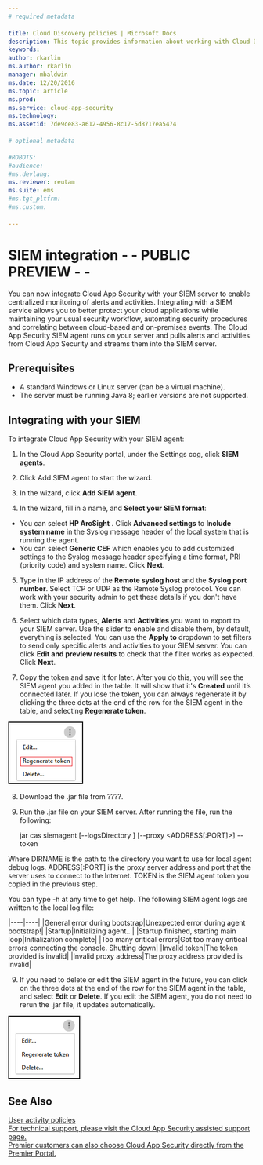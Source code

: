 ```yaml
---
# required metadata

title: Cloud Discovery policies | Microsoft Docs
description: This topic provides information about working with Cloud Discovery policies.
keywords:
author: rkarlin
ms.author: rkarlin
manager: mbaldwin
ms.date: 12/20/2016
ms.topic: article
ms.prod:
ms.service: cloud-app-security
ms.technology:
ms.assetid: 7de9ce83-a612-4956-8c17-5d8717ea5474

# optional metadata

#ROBOTS:
#audience:
#ms.devlang:
ms.reviewer: reutam
ms.suite: ems
#ms.tgt_pltfrm:
#ms.custom:

---
```


# SIEM integration - - PUBLIC PREVIEW - - 
    
You can now integrate Cloud App Security with your SIEM server to enable centralized monitoring of alerts and activities. Integrating with a SIEM service allows you to better protect your cloud applications while maintaining your usual security workflow, automating security procedures and correlating between cloud-based and on-premises events. The Cloud App Security SIEM agent runs on your server and pulls alerts and activities from Cloud App Security and streams them into the SIEM server.



## Prerequisites

- A standard Windows or Linux server (can be a virtual machine).
- The server must be running Java 8; earlier versions are not supported.

## Integrating with your SIEM

To integrate Cloud App Security with your SIEM agent:

1. In the Cloud App Security portal, under the Settings cog, click **SIEM agents**.

2. Click Add SIEM agent to start the wizard.
3. In the wizard, click **Add SIEM agent**.	
4. In the wizard, fill in a name, and **Select your SIEM format**:
-	You can select **HP ArcSight** . Click **Advanced settings** to **Include system name** in the Syslog message header of the local system that is running the agent. 
-	You can select **Generic CEF** which enables you to add customized settings to the Syslog message header specifying a time format, PRI (priority code) and system name.
Click **Next**.

5. Type in the IP address of the **Remote syslog host** and the **Syslog port number**. Select TCP or UDP as the Remote Syslog protocol.
You can work with your security admin to get these details if you don't have them.
Click **Next**.

6. Select which data types, **Alerts** and **Activities** you want to export to your SIEM server. 
Use the slider to enable and disable them, by default, everything is selected. You can use the **Apply to** dropdown to set filters to send only specific alerts and activities to your SIEM server.
You can click **Edit and preview results** to check that the filter works as expected. 
Click **Next**. 

7. Copy the token and save it for later. 
After you do this, you will see the SIEM agent you added in the table. It will show that it's **Created** until it’s connected later.
If you lose the token, you can always regenerate it by clicking the three dots at the end of the row for the SIEM agent in the table, and selecting **Regenerate token**.

 ![SIEM - regenerate token](./media/siem-regenerate-token.png)

8. Download the .jar file from ????.

8. Run the .jar file on your SIEM server.
 After running the file, run the following:
    
    jar cas siemagent [--logsDirectory <DIRNAME>] [--proxy <ADDRESS[:PORT]>] --token <TOKEN>

Where DIRNAME is the path to the directory you want to use for local agent debug logs.
ADDRESS[:PORT] is the proxy server address and port that the server uses to connect to the Internet.
TOKEN is the SIEM agent token you copied in the previous step.

You can type -h at any time to get help.
The following SIEM agent logs are written to the local log file:

|----|----|
|General error during bootstrap|Unexpected error during agent bootstrap!|
|Startup|Initializing agent...|
|Startup finished, starting main loop|Initialization complete|
|Too many critical errors|Got too many critical errors connecting the console. Shutting down|
|Invalid token|The token provided is invalid|
|Invalid proxy address|The proxy address provided is invalid|

9. If you need to delete or edit the SIEM agent in the future, you can click on the three dots at the end of the row for the SIEM agent in the table, and select **Edit** or **Delete**. If you edit the SIEM agent, you do not need to rerun the .jar file, it updates automatically.

![SIEM - edit or delete](./media/siem-edit-delete.png)









## See Also  
[User activity policies](user-activity-policies.md)   
[For technical support, please visit the Cloud App Security assisted support page.](http://support.microsoft.com/oas/default.aspx?prid=16031)   
[Premier customers can also choose Cloud App Security directly from the Premier Portal.](https://premier.microsoft.com/)  
  
  